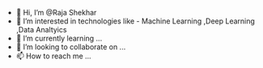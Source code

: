- 👋 Hi, I’m @Raja Shekhar
- 👀 I’m interested in technologies like - Machine Learning ,Deep Learning ,Data Analtyics
- 🌱 I’m currently learning ...
- 💞️ I’m looking to collaborate on ...
- 📫 How to reach me ...

<!---
ShekharCode/ShekharCode is a ✨ special ✨ repository because its `README.md` (this file) appears on your GitHub profile.
You can click the Preview link to take a look at your changes.
--->
